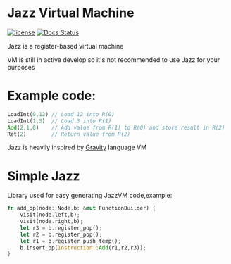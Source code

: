 # Jazz Virtual Machine
[![license](https://img.shields.io/badge/license-MIT-blue.svg)](https://github.com/playXE/Jazz/blob/master/LICENSE)
[![Docs Status](https://docs.rs/jazz/badge.svg)](https://docs.rs/jazz)


Jazz is a register-based virtual machine

VM is still in active develop so it's not recommended to use Jazz for your purposes

# Example code:
```rust
LoadInt(0,12) // Load 12 into R(0)
LoadInt(1,3)  // Load 3 into R(1)
Add(2,1,0)    // Add value from R(1) to R(0) and store result in R(2)
Ret(2)        // Return value from R(2)
 ```

Jazz is heavily inspired by [Gravity](https://marcobambini.github.io/gravity/#/) language VM


# Simple Jazz

Library used for easy generating JazzVM code,example:
```rust
fn add_op(node: Node,b: &mut FunctionBuilder) {
    visit(node.left,b);
    visit(node.right,b);
    let r3 = b.register_pop();
    let r2 = b.register_pop();
    let r1 = b.register_push_temp();
    b.insert_op(Instruction::Add(r1,r2,r3));
}


```
